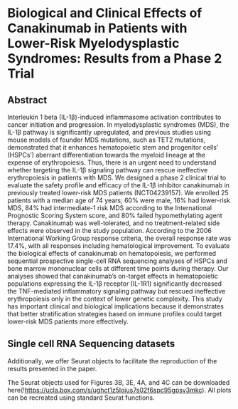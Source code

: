 # Biological and Clinical Effects of Canakinumab in Patients with Lower-Risk Myelodysplastic Syndromes: Results from a Phase 2 Trial

## Abstract
Interleukin 1 beta (IL-1β)-induced inflammasome activation contributes to cancer initiation and progression. In myelodysplastic syndromes (MDS), the IL-1β pathway is significantly upregulated, and previous studies using mouse models of founder MDS mutations, such as TET2 mutations, demonstrated that it enhances hematopoietic stem and progenitor cells’ (HSPCs’) aberrant differentiation towards the myeloid lineage at the expense of erythropoiesis. Thus, there is an urgent need to understand whether targeting the IL-1β signaling pathway can rescue ineffective erythropoiesis in patients with MDS. 
We designed a phase 2 clinical trial to evaluate the safety profile and efficacy of the IL-1β inhibitor canakinumab in previously treated lower-risk MDS patients (NCT04239157). We enrolled 25 patients with a median age of 74 years; 60% were male, 16% had lower-risk MDS, 84% had intermediate-1 risk MDS according to the International Prognostic Scoring System score, and 80% failed hypomethylating agent therapy. Canakinumab was well-tolerated, and no treatment-related side effects were observed in the study population. According to the 2006 International Working Group response criteria, the overall response rate was 17.4%, with all responses including hematological improvement. To evaluate the biological effects of canakinumab on hematopoiesis, we performed sequential prospective single-cell RNA sequencing analyses of HSPCs and bone marrow mononuclear cells at different time points during therapy. Our analyses showed that canakinumab’s on-target effects in hematopoietic populations expressing the IL-1β receptor (IL-1R1) significantly decreased the TNF-mediated inflammatory signaling pathway but rescued ineffective erythropoiesis only in the context of lower genetic complexity.
This study has important clinical and biological implications because it demonstrates that better stratification strategies based on immune profiles could target lower-risk MDS patients more effectively.

## Single cell RNA Sequencing datasets
Additionally, we offer Seurat objects to facilitate the reproduction of the results presented in the paper.

The Seurat objects used for Figures 3B, 3E, 4A, and 4C can be downloaded here(!https://ucla.box.com/s/ughct1z5loius7s02f6spc95gpsv3mkc). All plots can be recreated using standard Seurat functions.


